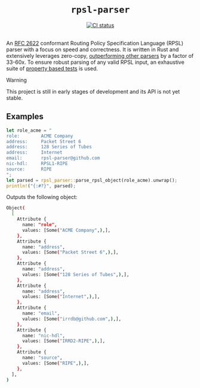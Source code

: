 <h1 align="center"><code>rpsl-parser</code></h1>

<div align="center">
  <a href="https://github.com/srv6d/rpsl-parser/actions">
    <img src="https://github.com/srv6d/rpsl-parser/workflows/CI/badge.svg" alt="CI status">
  </a>
</div>
<br>

An [RFC 2622] conformant Routing Policy Specification Language (RPSL) parser with a focus on speed and correctness. It is written in Rust and extensively leverages zero-copy, [outperforming other parsers](doc/benchmark) by a factor of 33-60x. To ensure robust parsing of any valid RPSL input, an exhaustive suite of [property based tests](tests/property_based/) is used.

> [!WARNING]
> This project is still in early stages of development and its API is not yet stable.

## Examples

```rust
let role_acme = "
role:        ACME Company
address:     Packet Street 6
address:     128 Series of Tubes
address:     Internet
email:       rpsl-parser@github.com
nic-hdl:     RPSL1-RIPE
source:      RIPE
";
let parsed = rpsl_parser::parse_rpsl_object(role_acme).unwrap();
println!("{:#?}", parsed);
```

Outputs the following object:

```sh
Object(
  [
    Attribute {
      name: "role",
      values: [Some("ACME Company",),],
    },
    Attribute {
      name: "address",
      values: [Some("Packet Street 6",),],
    },
    Attribute {
      name: "address",
      values: [Some("128 Series of Tubes",),],
    },
    Attribute {
      name: "address",
      values: [Some("Internet",),],
    },
    Attribute {
      name: "email",
      values: [Some("irrdb@github.com",),],
    },
    Attribute {
      name: "nic-hdl",
      values: [Some("IRRD2-RIPE",),],
    },
    Attribute {
      name: "source",
      values: [Some("RIPE",),],
    },
  ],
)
```

[RFC 2622]: https://datatracker.ietf.org/doc/html/rfc2622
